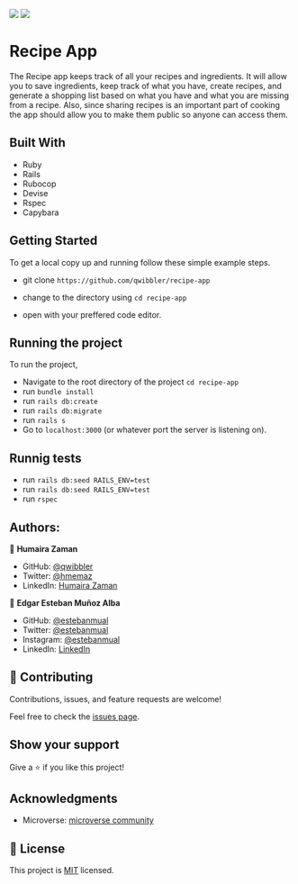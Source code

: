 ![](https://img.shields.io/badge/Microverse-blueviolet)
![](https://wakatime.com/badge/user/be79098d-c59e-407c-8952-0f274bb9e265/project/502f658b-24f6-4a07-95bf-f0b4c42f6b84.svg)
 #  Recipe App

The Recipe app keeps track of all your recipes and ingredients. It will allow you to save ingredients, keep track of what you have, create recipes, and generate a shopping list based on what you have and what you are missing from a recipe. Also, since sharing recipes is an important part of cooking the app should allow you to make them public so anyone can access them. 
 
 ## Built With

- Ruby
- Rails
- Rubocop
- Devise
- Rspec
- Capybara

 ## Getting Started

 To get a local copy up and running follow these simple example steps.
- git clone  `https://github.com/qwibbler/recipe-app`

- change to the directory using `cd recipe-app`

- open with your preffered code editor.

 ## Running the project

To run the project,
- Navigate to the root directory of the project `cd recipe-app`
- run `bundle install`
- run `rails db:create`
- run `rails db:migrate`
- run `rails s`
- Go to `localhost:3000` (or whatever port the server is listening on).


## Runnig tests
- run `rails db:seed RAILS_ENV=test`
- run `rails db:seed RAILS_ENV=test`
- run `rspec`

 ## Authors:

 👤 **Humaira Zaman**

- GitHub: [@qwibbler](https://github.com/qwibbler)
- Twitter: [@hmemaz](https://twitter.com/hmemaz)
- LinkedIn: [Humaira Zaman](https://www.linkedin.com/in/hmemaz1994/)

👤 **Edgar Esteban Muñoz Alba**

- GitHub: [@estebanmual](https://github.com/estebanmual)
- Twitter: [@estebanmual](https://twitter.com/estebanmual)
- Instagram: [@estebanmual](https://instagram.com/estebanmual)
- LinkedIn: [LinkedIn](https://linkedin.com/in/estebanmual)

 ## 🤝 Contributing

 Contributions, issues, and feature requests are welcome!

 Feel free to check the [issues page](https://github.com/usorfaitheloho/school-library/issues).

 ## Show your support

 Give a ⭐️ if you like this project!

 ## Acknowledgments

 - Microverse: [microverse community](https://github.com/microverseinc)

 ## 📝 License

 This project is [MIT](./LICENSE.md) licensed.
